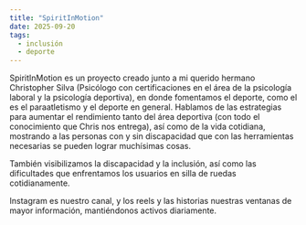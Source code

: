 ```yaml
---
title: "SpiritInMotion"
date: 2025-09-20
tags:
  - inclusión
  - deporte
---
```

SpiritInMotion es un proyecto creado junto a mi querido hermano Christopher Silva (Psicólogo con certificaciones en el área de la psicología laboral y la psicología deportiva), en donde fomentamos el deporte, como el es el paraatletismo y el deporte en general. Hablamos de las estrategias para aumentar el rendimiento tanto del área deportiva (con todo el conocimiento que Chris nos entrega), así como de la vida cotidiana, mostrando a las personas con y sin discapacidad que con las herramientas necesarias se pueden lograr muchísimas cosas.

También visibilizamos la discapacidad y la inclusión, así como las dificultades que enfrentamos los usuarios en silla de ruedas cotidianamente.

Instagram es nuestro canal, y los reels y las historias nuestras ventanas de mayor información, mantiéndonos activos diariamente.
